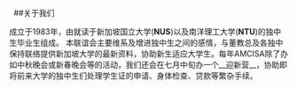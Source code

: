 &nbsp;
##关于我们

成立于1983年，由就读于新加坡国立大学(__NUS__)以及南洋理工大学(__NTU__)的独中生毕业生组成。 本联谊会主要维系及增进独中生之间的感情，与董教总及各独中保持联络提供新加坡大学的最新资料，协助新生适应大学生。每年AMCISA除了办如中秋晚会或新春晚会等的活动，我们还会在七月中旬办一个__迎新营__，协助即将前来大学的独中生们处理学生证的申请、身体检查、贷款等繁杂手续。
